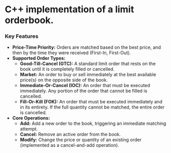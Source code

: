 # C++ implementation of a limit orderbook.

### Key Features

- **Price-Time Priority:** Orders are matched based on the best price, and then by the time they were received (First-In, First-Out).
- **Supported Order Types:**
  - **Good-Till-Cancel (GTC):** A standard limit order that rests on the book until it is completely filled or cancelled.
  - **Market:** An order to buy or sell immediately at the best available price(s) on the opposite side of the book.
  - **Immediate-Or-Cancel (IOC):** An order that must be executed immediately. Any portion of the order that cannot be filled is cancelled.
  - **Fill-Or-Kill (FOK):** An order that must be executed immediately and in its entirety. If the full quantity cannot be matched, the entire order is cancelled.
- **Core Operations:**
  - **Add:** Add a new order to the book, triggering an immediate matching attempt.
  - **Cancel:** Remove an active order from the book.
  - **Modify:** Change the price or quantity of an existing order (implemented as a cancel-and-add operation).
